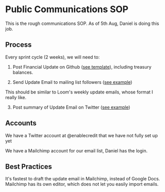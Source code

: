 # Public Communications SOP

This is the rough communications SOP. As of 5th Aug, Daniel is doing this job.

## Process

Every sprint cycle (2 weeks), we will need to:

1. Post Financial Update on Github ([see template](https://github.com/enabledao/enable/issues/119)), including treasury balances.

2. Send Update Email to mailing list followers ([see example](https://docs.google.com/document/d/12fkvVFYOyQ52TIISj7aqDu-41ZqX7nY0DDEHfjHRfeQ/edit?usp=sharing))

This should be similar to Loom's weekly update emails, whose format I really like.

3. Post summary of Update Email on Twitter ([see example]())

## Accounts

We have a Twitter account at @enablecredit that we have not fully set up yet

We have a Mailchimp account for our email list, Daniel has the login.

## Best Practices

It's fastest to draft the update email in Mailchimp, instead of Google Docs. Mailchimp has its own editor, which does not let you easily import emails.
